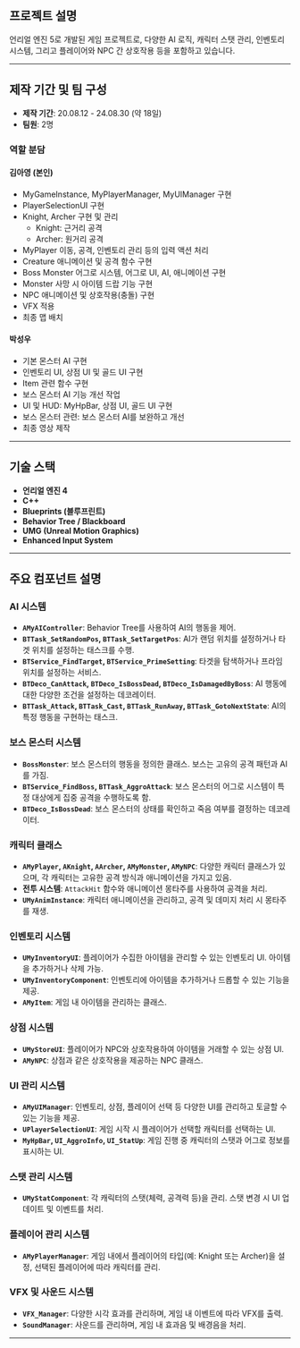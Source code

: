 
## **프로젝트 설명**
언리얼 엔진 5로 개발된 게임 프로젝트로, 다양한 AI 로직, 캐릭터 스탯 관리, 인벤토리 시스템, 그리고 플레이어와 NPC 간 상호작용 등을 포함하고 있습니다.

---

## 제작 기간 및 팀 구성

- **제작 기간**: 20.08.12 - 24.08.30 (약 18일)
- **팀원**: 2명

### 역할 분담

#### 김아영 (본인)
- MyGameInstance, MyPlayerManager, MyUIManager 구현
- PlayerSelectionUI 구현
- Knight, Archer 구현 및 관리
  - Knight: 근거리 공격
  - Archer: 원거리 공격
- MyPlayer 이동, 공격, 인벤토리 관리 등의 입력 액션 처리
- Creature 애니메이션 및 공격 함수 구현
- Boss Monster 어그로 시스템, 어그로 UI, AI, 애니메이션 구현
- Monster 사망 시 아이템 드랍 기능 구현
- NPC 애니메이션 및 상호작용(충돌) 구현
- VFX 적용
- 최종 맵 배치

#### 박성우
- 기본 몬스터 AI 구현
- 인벤토리 UI, 상점 UI 및 골드 UI 구현
- Item 관련 함수 구현
- 보스 몬스터 AI 기능 개선 작업
- UI 및 HUD: MyHpBar, 상점 UI, 골드 UI 구현
- 보스 몬스터 관련: 보스 몬스터 AI를 보완하고 개선
- 최종 영상 제작

---

## **기술 스택**
- **언리얼 엔진 4**
- **C++**
- **Blueprints (블루프린트)**
- **Behavior Tree / Blackboard**
- **UMG (Unreal Motion Graphics)**
- **Enhanced Input System**

---

## **주요 컴포넌트 설명**

### AI 시스템
- **`AMyAIController`**: Behavior Tree를 사용하여 AI의 행동을 제어.
- **`BTTask_SetRandomPos`, `BTTask_SetTargetPos`**: AI가 랜덤 위치를 설정하거나 타겟 위치를 설정하는 태스크를 수행.
- **`BTService_FindTarget`, `BTService_PrimeSetting`**: 타겟을 탐색하거나 프라임 위치를 설정하는 서비스.
- **`BTDeco_CanAttack`, `BTDeco_IsBossDead`, `BTDeco_IsDamagedByBoss`**: AI 행동에 대한 다양한 조건을 설정하는 데코레이터.
- **`BTTask_Attack`, `BTTask_Cast`, `BTTask_RunAway`, `BTTask_GotoNextState`**: AI의 특정 행동을 구현하는 태스크.

### 보스 몬스터 시스템
- **`BossMonster`**: 보스 몬스터의 행동을 정의한 클래스. 보스는 고유의 공격 패턴과 AI를 가짐.
- **`BTService_FindBoss`, `BTTask_AggroAttack`**: 보스 몬스터의 어그로 시스템이 특정 대상에게 집중 공격을 수행하도록 함.
- **`BTDeco_IsBossDead`**: 보스 몬스터의 상태를 확인하고 죽음 여부를 결정하는 데코레이터.

### 캐릭터 클래스
- **`AMyPlayer`, `AKnight`, `AArcher`, `AMyMonster`, `AMyNPC`**: 다양한 캐릭터 클래스가 있으며, 각 캐릭터는 고유한 공격 방식과 애니메이션을 가지고 있음.
- **전투 시스템**: `AttackHit` 함수와 애니메이션 몽타주를 사용하여 공격을 처리.
- **`UMyAnimInstance`**: 캐릭터 애니메이션을 관리하고, 공격 및 데미지 처리 시 몽타주를 재생.

### 인벤토리 시스템
- **`UMyInventoryUI`**: 플레이어가 수집한 아이템을 관리할 수 있는 인벤토리 UI. 아이템을 추가하거나 삭제 가능.
- **`UMyInventoryComponent`**: 인벤토리에 아이템을 추가하거나 드롭할 수 있는 기능을 제공.
- **`AMyItem`**: 게임 내 아이템을 관리하는 클래스.

### 상점 시스템
- **`UMyStoreUI`**: 플레이어가 NPC와 상호작용하여 아이템을 거래할 수 있는 상점 UI.
- **`AMyNPC`**: 상점과 같은 상호작용을 제공하는 NPC 클래스.

### UI 관리 시스템
- **`AMyUIManager`**: 인벤토리, 상점, 플레이어 선택 등 다양한 UI를 관리하고 토글할 수 있는 기능을 제공.
- **`UPlayerSelectionUI`**: 게임 시작 시 플레이어가 선택할 캐릭터를 선택하는 UI.
- **`MyHpBar`, `UI_AggroInfo`, `UI_StatUp`**: 게임 진행 중 캐릭터의 스탯과 어그로 정보를 표시하는 UI.

### 스탯 관리 시스템
- **`UMyStatComponent`**: 각 캐릭터의 스탯(체력, 공격력 등)을 관리. 스탯 변경 시 UI 업데이트 및 이벤트를 처리.

### 플레이어 관리 시스템
- **`AMyPlayerManager`**: 게임 내에서 플레이어의 타입(예: Knight 또는 Archer)을 설정, 선택된 플레이어에 따라 캐릭터를 관리.

### VFX 및 사운드 시스템
- **`VFX_Manager`**: 다양한 시각 효과를 관리하며, 게임 내 이벤트에 따라 VFX를 출력.
- **`SoundManager`**: 사운드를 관리하며, 게임 내 효과음 및 배경음을 처리.

---
